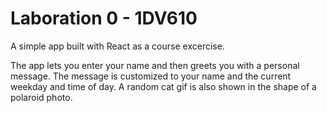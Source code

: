 # Laboration 0 - 1DV610
A simple app built with React as a course excercise. 

The app lets you enter your name and then greets you with a personal message.
The message is customized to your name and the current weekday and time of day.
A random cat gif is also shown in the shape of a polaroid photo. 